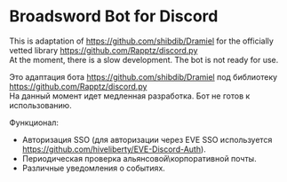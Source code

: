 # Broadsword Bot for Discord

This is adaptation of https://github.com/shibdib/Dramiel for the officially vetted library https://github.com/Rapptz/discord.py <br/>
At the moment, there is a slow development. The bot is not ready for use. <br/>

Это адаптация бота https://github.com/shibdib/Dramiel под библиотеку https://github.com/Rapptz/discord.py <br/>
На данный момент идет медленная разработка. Бот не готов к использованию. <br/>

Функционал:
- Авторизация SSO (для авторизации через EVE SSO используется https://github.com/hiveliberty/EVE-Discord-Auth).
- Периодическая проверка альянсовой\корпоративной почты.
- Различные уведомления о событиях.